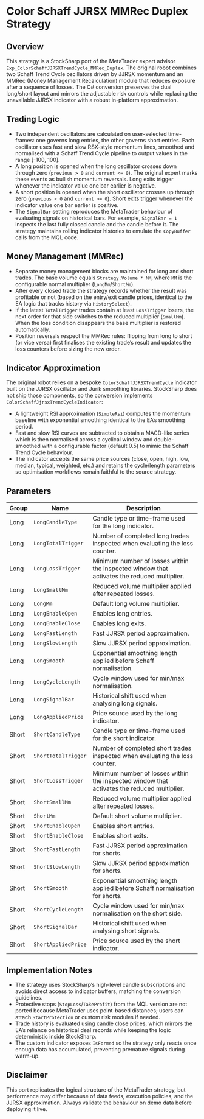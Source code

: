 # Color Schaff JJRSX MMRec Duplex Strategy

## Overview
This strategy is a StockSharp port of the MetaTrader expert advisor `Exp_ColorSchaffJJRSXTrendCycle_MMRec_Duplex`. The original robot combines two Schaff Trend Cycle oscillators driven by JJRSX momentum and an MMRec (Money Management Recalculation) module that reduces exposure after a sequence of losses. The C# conversion preserves the dual long/short layout and mirrors the adjustable risk controls while replacing the unavailable JJRSX indicator with a robust in-platform approximation.

## Trading Logic
- Two independent oscillators are calculated on user-selected time-frames: one governs long entries, the other governs short entries. Each oscillator uses fast and slow RSX-style momentum lines, smoothed and normalised with a Schaff Trend Cycle pipeline to output values in the range [-100, 100].
- A long position is opened when the long oscillator crosses down through zero (`previous > 0` and `current <= 0`). The original expert marks these events as bullish momentum reversals. Long exits trigger whenever the indicator value one bar earlier is negative.
- A short position is opened when the short oscillator crosses up through zero (`previous < 0` and `current >= 0`). Short exits trigger whenever the indicator value one bar earlier is positive.
- The `SignalBar` setting reproduces the MetaTrader behaviour of evaluating signals on historical bars. For example, `SignalBar = 1` inspects the last fully closed candle and the candle before it. The strategy maintains rolling indicator histories to emulate the `CopyBuffer` calls from the MQL code.

## Money Management (MMRec)
- Separate money management blocks are maintained for long and short trades. The base volume equals `Strategy.Volume * MM`, where `MM` is the configurable normal multiplier (`LongMm`/`ShortMm`).
- After every closed trade the strategy records whether the result was profitable or not (based on the entry/exit candle prices, identical to the EA logic that tracks history via `HistorySelect`).
- If the latest `TotalTrigger` trades contain at least `LossTrigger` losers, the next order for that side switches to the reduced multiplier (`SmallMm`). When the loss condition disappears the base multiplier is restored automatically.
- Position reversals respect the MMRec rules: flipping from long to short (or vice versa) first finalises the existing trade’s result and updates the loss counters before sizing the new order.

## Indicator Approximation
The original robot relies on a bespoke `ColorSchaffJJRSXTrendCycle` indicator built on the JJRSX oscillator and Jurik smoothing libraries. StockSharp does not ship those components, so the conversion implements `ColorSchaffJjrsxTrendCycleIndicator`:
- A lightweight RSI approximation (`SimpleRsi`) computes the momentum baseline with exponential smoothing identical to the EA’s smoothing period.
- Fast and slow RSI curves are subtracted to obtain a MACD-like series which is then normalised across a cyclical window and double-smoothed with a configurable factor (default 0.5) to mimic the Schaff Trend Cycle behaviour.
- The indicator accepts the same price sources (close, open, high, low, median, typical, weighted, etc.) and retains the cycle/length parameters so optimisation workflows remain faithful to the source strategy.

## Parameters
| Group | Name | Description |
| --- | --- | --- |
| Long | `LongCandleType` | Candle type or time-frame used for the long indicator. |
| Long | `LongTotalTrigger` | Number of completed long trades inspected when evaluating the loss counter. |
| Long | `LongLossTrigger` | Minimum number of losses within the inspected window that activates the reduced multiplier. |
| Long | `LongSmallMm` | Reduced volume multiplier applied after repeated losses. |
| Long | `LongMm` | Default long volume multiplier. |
| Long | `LongEnableOpen` | Enables long entries. |
| Long | `LongEnableClose` | Enables long exits. |
| Long | `LongFastLength` | Fast JJRSX period approximation. |
| Long | `LongSlowLength` | Slow JJRSX period approximation. |
| Long | `LongSmooth` | Exponential smoothing length applied before Schaff normalisation. |
| Long | `LongCycleLength` | Cycle window used for min/max normalisation. |
| Long | `LongSignalBar` | Historical shift used when analysing long signals. |
| Long | `LongAppliedPrice` | Price source used by the long indicator. |
| Short | `ShortCandleType` | Candle type or time-frame used for the short indicator. |
| Short | `ShortTotalTrigger` | Number of completed short trades inspected when evaluating the loss counter. |
| Short | `ShortLossTrigger` | Minimum number of losses within the inspected window that activates the reduced multiplier. |
| Short | `ShortSmallMm` | Reduced volume multiplier applied after repeated losses. |
| Short | `ShortMm` | Default short volume multiplier. |
| Short | `ShortEnableOpen` | Enables short entries. |
| Short | `ShortEnableClose` | Enables short exits. |
| Short | `ShortFastLength` | Fast JJRSX period approximation for shorts. |
| Short | `ShortSlowLength` | Slow JJRSX period approximation for shorts. |
| Short | `ShortSmooth` | Exponential smoothing length applied before Schaff normalisation for shorts. |
| Short | `ShortCycleLength` | Cycle window used for min/max normalisation on the short side. |
| Short | `ShortSignalBar` | Historical shift used when analysing short signals. |
| Short | `ShortAppliedPrice` | Price source used by the short indicator. |

## Implementation Notes
- The strategy uses StockSharp’s high-level candle subscriptions and avoids direct access to indicator buffers, matching the conversion guidelines.
- Protective stops (`StopLoss`/`TakeProfit`) from the MQL version are not ported because MetaTrader uses point-based distances; users can attach `StartProtection` or custom risk modules if needed.
- Trade history is evaluated using candle close prices, which mirrors the EA’s reliance on historical deal records while keeping the logic deterministic inside StockSharp.
- The custom indicator exposes `IsFormed` so the strategy only reacts once enough data has accumulated, preventing premature signals during warm-up.

## Disclaimer
This port replicates the logical structure of the MetaTrader strategy, but performance may differ because of data feeds, execution policies, and the JJRSX approximation. Always validate the behaviour on demo data before deploying it live.
